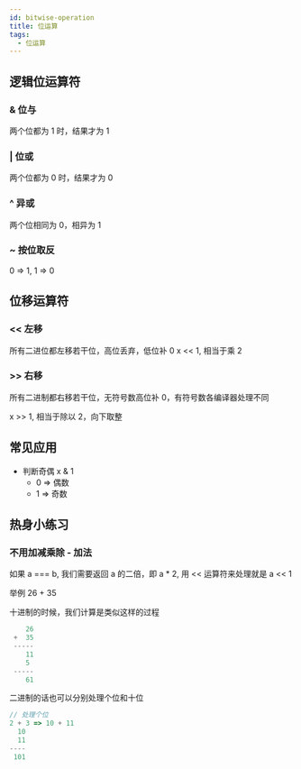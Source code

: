 ```yaml
---
id: bitwise-operation
title: 位运算
tags:
  - 位运算
---
```


## 逻辑位运算符

### & 位与

两个位都为 1 时，结果才为 1

### | 位或

两个位都为 0 时，结果才为 0

### ^ 异或

两个位相同为 0，相异为 1

### ~ 按位取反

0 => 1, 1 => 0

## 位移运算符

### << 左移
 
所有二进位都左移若干位，高位丢弃，低位补 0
x << 1, 相当于乘 2

### >> 右移

所有二进制都右移若干位，无符号数高位补 0，有符号数各编译器处理不同

x >> 1, 相当于除以 2，向下取整

## 常见应用

- 判断奇偶 x & 1
  - 0 => 偶数
  - 1 => 奇数

## 热身小练习

### 不用加减乘除 - 加法

如果 a === b, 我们需要返回 a 的二倍，即 a * 2, 用 << 运算符来处理就是 a << 1

举例 26 + 35

十进制的时候，我们计算是类似这样的过程

```js
    26
 +  35
 -----
    11
    5
 -----
    61
```

二进制的话也可以分别处理个位和十位

```js
// 处理个位
2 + 3 => 10 + 11
  10
  11
----
 101

```